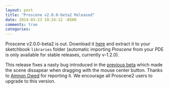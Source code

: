 ```yaml
---
layout: post
title: "Proscene v2.0.0-beta2 Released"
date: 2014-03-23 19:24:12 -0500
comments: true
categories: 
---
```


Proscene v2.0.0-beta2 is out. Download it [here](https://github.com/remixlab/proscene/releases/download/v-2.0.0-beta.2/proscene-2.0.0-beta.2.zip) 
and extract it to your sketchbook `libraries` folder (automatic importing *Proscene* from your PDE is only available for stable releases, currently v-1.2.0).

This release fixes a nasty bug introduced in the [previous beta](http://nakednous.github.io/blog/2014/03/22/proscene-v2-dot-0-0-beta1-released/) which made
the scene dissapear when dragging with the mouse center button. Thanks to [Amnon Owed](https://twitter.com/AmnonOwed/media) for reporting it.
We encourage all Proscene2 users to upgrade to this version.